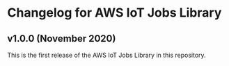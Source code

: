 # Changelog for AWS IoT Jobs Library

## v1.0.0 (November 2020)

This is the first release of the AWS IoT Jobs Library in this
repository.
